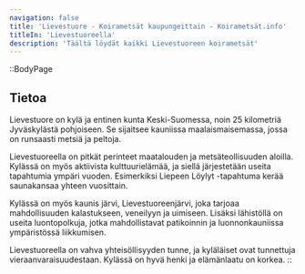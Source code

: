```yaml
---
navigation: false
title: 'Lievestuore - Koirametsät kaupungeittain - Koirametsät.info'
titleIn: 'Lievestuoreella'
description: 'Täältä löydät kaikki Lievestuoreen koirametsät'
---
```


::BodyPage
## Tietoa
Lievestuore on kylä ja entinen kunta Keski-Suomessa, noin 25 kilometriä Jyväskylästä pohjoiseen. Se sijaitsee kauniissa maalaismaisemassa, jossa on runsaasti metsiä ja peltoja.

Lievestuoreella on pitkät perinteet maatalouden ja metsäteollisuuden aloilla. Kylässä on myös aktiivista kulttuurielämää, ja siellä järjestetään useita tapahtumia ympäri vuoden. Esimerkiksi Liepeen Löylyt -tapahtuma kerää saunakansaa yhteen vuosittain.

Kylässä on myös kaunis järvi, Lievestuoreenjärvi, joka tarjoaa mahdollisuuden kalastukseen, veneilyyn ja uimiseen. Lisäksi lähistöllä on useita luontopolkuja, jotka mahdollistavat patikoinnin ja luonnonkauniissa ympäristössä liikkumisen.

Lievestuoreella on vahva yhteisöllisyyden tunne, ja kyläläiset ovat tunnettuja vieraanvaraisuudestaan. Kylässä on hyvä henki ja elämänlaatu on korkea.
::